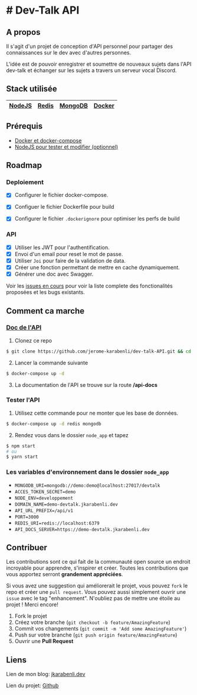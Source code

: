 # # Dev-Talk API

<div id="top"></div>


<!-- ABOUT THE PROJECT -->
## A propos
Il s'agit d'un projet de conception d'API personnel pour partager des connaissances sur le dev avec d'autres personnes.

L'idée est de pouvoir enregistrer et soumettre de nouveaux sujets dans l'API dev-talk et échanger sur les sujets a travers un serveur vocal Discord.

## Stack utilisée

|[NodeJS](https://www.docker.com/)|[Redis](https://www.docker.com/)|     [MongoDB](https://www.docker.com/)|[Docker](https://www.docker.com/)|
|-|-|-|-|

## Prérequis
* [Docker et docker-compose](https://docs.docker.com/engine/install/)
* [NodeJS pour tester et modifier (optionnel)](https://docs.docker.com/engine/install/)


<!-- ROADMAP -->
## Roadmap
### Deploiement
- [x] Configurer le fichier docker-compose.
- [x] Configuer le fichier Dockerfile pour build
- [x] Configurer le fichier `.dockerignore` pour optimiser les perfs de build


### API
- [x] Utiliser les JWT pour l'authentification.
- [x] Envoi d'un email pour reset le mot de passe.
- [x] Utiliser `Joi` pour faire de la validation de data.
- [x] Créer une fonction permettant de mettre en cache dynamiquement.
- [x] Générer une doc avec Swagger.

Voir les [issues en cours](https://github.com/jerome-karabenli/dev-talk-API/issues) pour voir la liste complete des fonctionalités proposées et les bugs existants.


<!-- HOW TO -->
## Comment ca marche
### [__Doc de l'API__](https://demo-devtalk.jkarabenli.dev/api-docs)

1. Clonez ce repo
```bash
$ git clone https://github.com/jerome-karabenli/dev-talk-API.git && cd dev-talk-API 
``` 
2. Lancer la commande suivante
```bash
$ docker-compose up -d
```
3. La documentation de l'API se trouve sur la route __/api-docs__

### Tester l'API
1. Utilisez cette commande pour ne monter que les base de données. 
```bash
$ docker-compose up -d redis mongodb
```
2. Rendez vous dans le dossier `node_app` et tapez 
```bash
$ npm start
# ou
$ yarn start
```

### Les variables d'environnement dans le dossier `node_app`
- `MONGODB_URI=mongodb://demo:demo@localhost:27017/devtalk`
- `ACCES_TOKEN_SECRET=demo`
- `NODE_ENV=developpement`
- `DOMAIN_NAME=demo-devtalk.jkarabenli.dev`
- `API_URL_PREFIX=/api/v1`
- `PORT=3000`
- `REDIS_URI=redis://localhost:6379`
- `API_DOCS_SERVER=https://demo-devtalk.jkarabenli.dev`

<!-- CONTRIBUTING -->
## Contribuer

Les contributions sont ce qui fait de la communauté open source un endroit incroyable pour apprendre, s'inspirer et créer. Toutes les contributions que vous apportez serront __grandement appréciées__.

Si vous avez une suggestion qui améliorerait le projet, vous pouvez `fork` le repo et créer une `pull request`. Vous pouvez aussi simplement ouvrir une `issue` avec le tag "enhancement".
N'oubliez pas de mettre une étoile au projet ! Merci encore!


1. Fork le projet
2. Créez votre branche (`git checkout -b feature/AmazingFeature`)
3. Commit vos changements (`git commit -m 'Add some AmazingFeature'`)
4. Push sur votre branche (`git push origin feature/AmazingFeature`)
5. Ouvrir une __Pull Request__


<!-- CONTACT -->
## Liens

Lien de mon blog: [jkarabenli.dev](https://jkarabenli.dev/posts)

Lien du projet: [Github](https://github.com/jerome-karabenli/dev-talk-API)
